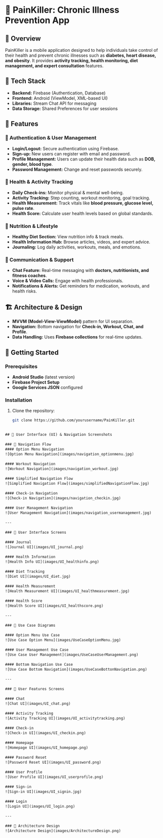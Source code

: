 # 🏥 PainKiller: Chronic Illness Prevention App

## 📌 Overview
PainKiller is a mobile application designed to help individuals take control of their health and prevent chronic illnesses such as **diabetes, heart disease, and obesity**. It provides **activity tracking, health monitoring, diet management, and expert consultation** features.

## 🔧 Tech Stack
- **Backend:** Firebase (Authentication, Database)
- **Frontend:** Android (ViewModel, XML-based UI)
- **Libraries:** Stream Chat API for messaging
- **Data Storage:** Shared Preferences for user sessions

## 🎯 Features

### 🔹 Authentication & User Management
- **Login/Logout:** Secure authentication using Firebase.
- **Sign-up:** New users can register with email and password.
- **Profile Management:** Users can update their health data such as **DOB, gender, blood type**.
- **Password Management:** Change and reset passwords securely.

### 🔹 Health & Activity Tracking
- **Daily Check-ins:** Monitor physical & mental well-being.
- **Activity Tracking:** Step counting, workout monitoring, goal tracking.
- **Health Measurement:** Track vitals like **blood pressure, glucose level, pulse rate**.
- **Health Score:** Calculate user health levels based on global standards.

### 🔹 Nutrition & Lifestyle
- **Healthy Diet Section:** View nutrition info & track meals.
- **Health Information Hub:** Browse articles, videos, and expert advice.
- **Journaling:** Log daily activities, workouts, meals, and emotions.

### 🔹 Communication & Support
- **Chat Feature:** Real-time messaging with **doctors, nutritionists, and fitness coaches**.
- **Voice & Video Calls:** Engage with health professionals.
- **Notifications & Alerts:** Get reminders for medication, workouts, and health risks.

## 🏗 Architecture & Design
- **MVVM (Model-View-ViewModel)** pattern for UI separation.
- **Navigation:** Bottom navigation for **Check-in, Workout, Chat, and Profile**.
- **Data Handling:** Uses **Firebase collections** for real-time updates.

## 🚀 Getting Started

### Prerequisites
- **Android Studio** (latest version)
- **Firebase Project Setup**
- **Google Services JSON** configured

### Installation
1. Clone the repository:
   ```bash
   git clone https://github.com/yourusername/PainKiller.git
```

## 🎨 User Interface (UI) & Navigation Screenshots

### 🔹 Navigation Flow
#### Option Menu Navigation
![Option Menu Navigation](images/navigation_optionmenu.jpg)

#### Workout Navigation
![Workout Navigation](images/navigation_workout.jpg)

#### Simplified Navigation Flow
![Simplified Navigation Flow](images/simplifiedNavigationFlow.jpg)

#### Check-in Navigation
![Check-in Navigation](images/navigation_checkin.jpg)

#### User Management Navigation
![User Management Navigation](images/navigation_usermanagement.jpg)

---

### 🔹 User Interface Screens

#### Journal
![Journal UI](images/UI_journal.png)

#### Health Information
![Health Info UI](images/UI_healthinfo.png)

#### Diet Tracking
![Diet UI](images/UI_diet.jpg)

#### Health Measurement
![Health Measurement UI](images/UI_healthmeasurement.jpg)

#### Health Score
![Health Score UI](images/UI_healthscore.png)

---

### 🔹 Use Case Diagrams

#### Option Menu Use Case
![Use Case Option Menu](images/UseCaseOptionMenu.jpg)

#### User Management Use Case
![Use Case User Management](images/UseCaseUserManagement.png)

#### Bottom Navigation Use Case
![Use Case Bottom Navigation](images/UseCaseBottonNavigation.png)

---

### 🔹 User Features Screens

#### Chat
![Chat UI](images/UI_chat.png)

#### Activity Tracking
![Activity Tracking UI](images/UI_activitytracking.png)

#### Check-in
![Check-in UI](images/UI_checkin.png)

#### Homepage
![Homepage UI](images/UI_homepage.png)

#### Password Reset
![Password Reset UI](images/UI_password.png)

#### User Profile
![User Profile UI](images/UI_userprofile.png)

#### Sign-in
![Sign-in UI](images/UI_signin.jpg)

#### Login
![Login UI](images/UI_login.png)

---

### 📌 Architecture Design
![Architecture Design](images/ArchitectureDesign.png)
